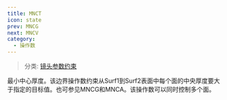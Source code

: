 ```yaml
---
title: MNCT
icon: state
prev: MNCG
next: MNCV
category:
  - 操作数
---
```


> 分类: [镜头参数约束](/hb/operands/130/871/  "Zemax 操作数 镜头参数约束")

最小中心厚度。该边界操作数约束从Surf1到Surf2表面中每个面的中央厚度要大于指定的目标值。也可参见MNCG和MNCA。该操作数可以同时控制多个面。